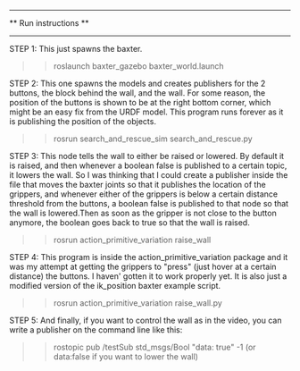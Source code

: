 ********************************************************
**                  Run instructions                  **
********************************************************

STEP 1: This just spawns the baxter. 
>> roslaunch baxter_gazebo baxter_world.launch


STEP 2: This one spawns the models and creates publishers for the 2 buttons, the block behind the wall, and the wall. For some reason, the position of the buttons is shown to be at the right bottom corner, which might be an easy fix from the URDF model. This program runs forever as it is publishing the position of the objects.
>> rosrun search_and_rescue_sim search_and_rescue.py

STEP 3: This node tells the wall to either be raised or lowered. By default it is raised, and then whenever a boolean false is published to a certain topic, it lowers the wall. So I was thinking that I could create a publisher inside the file that moves the baxter joints so that it publishes the location of the grippers, and whenever either of the grippers is below a certain distance threshold from the buttons, a boolean false is published to that node so that the wall is lowered.Then as soon as the gripper is not close to the button anymore, the boolean goes back to true so that the wall is raised. 
>> rosrun action_primitive_variation raise_wall

STEP 4: This program is inside the action_primitive_variation package and it was my attempt at getting the grippers to "press" (just hover at a certain distance) the buttons. I haven' gotten it to work properly yet. It is also just a modified version of the ik_position baxter example script. 
>> rosrun action_primitive_variation raise_wall.py 

STEP 5: And finally, if you want to control the wall as in the video, you can write a publisher on the command line like this: 
>> rostopic pub /testSub std_msgs/Bool "data: true" -1 (or data:false if you want to lower the wall)